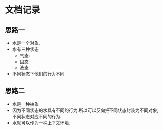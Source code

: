 # 文档记录

## 思路一
* 水是一个对象.
* 水有三种状态
    * 气态:
    * 固态
    * 液态
 * 不同状态下他们的行为不同.
 ## 思路二
 * 水是一种抽象
 * 因为不同状态的水具有不同的行为.所以可以反向把不同状态封装为不同对象,不同状态对应不同的行为.
 * 水就可以作为一种上下文环境.